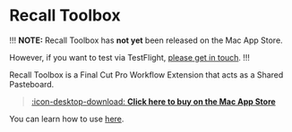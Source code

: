 # Recall Toolbox

!!!
**NOTE:** Recall Toolbox has **not yet** been released on the Mac App Store.

However, if you want to test via TestFlight, [please get in touch](https://recalltoolbox.io/support/).
!!!

Recall Toolbox is a Final Cut Pro Workflow Extension that acts as a Shared Pasteboard.

> [:icon-desktop-download: **Click here to buy on the Mac App Store**](https://apps.apple.com/us/app/recall-toolbox/id6449526499)

You can learn how to use [here](https://recalltoolbox.io/how-to-use/).